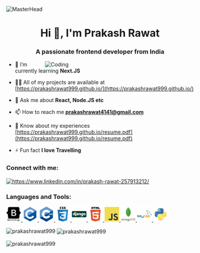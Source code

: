 ![MasterHead](https://www.instavyapar.com/images/inner-page/CMS-web-development.gif)
<h1 align="center">Hi 👋, I'm Prakash Rawat</h1>
<h3 align="center">A passionate frontend developer from India</h3>
<img align="right" alt="Coding" width="400" src="https://hakuva.tech/wp-content/uploads/2020/11/sales-manager-openings.gif">

- 🌱 I’m currently learning **Next.JS**

- 👨‍💻 All of my projects are available at [https://prakashrawat999.github.io/](https://prakashrawat999.github.io/)

- 💬 Ask me about **React, Node.JS etc**

- 📫 How to reach me **prakashrawat4141@gmail.com**

- 📄 Know about my experiences [https://prakashrawat999.github.io/resume.pdf](https://prakashrawat999.github.io/resume.pdf)

- ⚡ Fun fact **I love Travelling**

<h3 align="left">Connect with me:</h3>
<p align="left">
<a href="https://linkedin.com/in/https://www.linkedin.com/in/prakash-rawat-257913212/" target="blank"><img align="center" src="https://raw.githubusercontent.com/rahuldkjain/github-profile-readme-generator/master/src/images/icons/Social/linked-in-alt.svg" alt="https://www.linkedin.com/in/prakash-rawat-257913212/" height="30" width="40" /></a>
</p>

<h3 align="left">Languages and Tools:</h3>
<p align="left"> <a href="https://getbootstrap.com" target="_blank" rel="noreferrer"> <img src="https://raw.githubusercontent.com/devicons/devicon/master/icons/bootstrap/bootstrap-plain-wordmark.svg" alt="bootstrap" width="40" height="40"/> </a> <a href="https://www.cprogramming.com/" target="_blank" rel="noreferrer"> <img src="https://raw.githubusercontent.com/devicons/devicon/master/icons/c/c-original.svg" alt="c" width="40" height="40"/> </a> <a href="https://www.w3schools.com/cpp/" target="_blank" rel="noreferrer"> <img src="https://raw.githubusercontent.com/devicons/devicon/master/icons/cplusplus/cplusplus-original.svg" alt="cplusplus" width="40" height="40"/> </a> <a href="https://www.w3schools.com/css/" target="_blank" rel="noreferrer"> <img src="https://raw.githubusercontent.com/devicons/devicon/master/icons/css3/css3-original-wordmark.svg" alt="css3" width="40" height="40"/> </a> <a href="https://www.djangoproject.com/" target="_blank" rel="noreferrer"> <img src="https://raw.githubusercontent.com/devicons/devicon/master/icons/django/django-original.svg" alt="django" width="40" height="40"/> </a> <a href="https://www.w3.org/html/" target="_blank" rel="noreferrer"> <img src="https://raw.githubusercontent.com/devicons/devicon/master/icons/html5/html5-original-wordmark.svg" alt="html5" width="40" height="40"/> </a> <a href="https://developer.mozilla.org/en-US/docs/Web/JavaScript" target="_blank" rel="noreferrer"> <img src="https://raw.githubusercontent.com/devicons/devicon/master/icons/javascript/javascript-original.svg" alt="javascript" width="40" height="40"/> </a> <a href="https://www.mongodb.com/" target="_blank" rel="noreferrer"> <img src="https://raw.githubusercontent.com/devicons/devicon/master/icons/mongodb/mongodb-original-wordmark.svg" alt="mongodb" width="40" height="40"/> </a> <a href="https://www.mysql.com/" target="_blank" rel="noreferrer"> <img src="https://raw.githubusercontent.com/devicons/devicon/master/icons/mysql/mysql-original-wordmark.svg" alt="mysql" width="40" height="40"/> </a> <a href="https://www.python.org" target="_blank" rel="noreferrer"> <img src="https://raw.githubusercontent.com/devicons/devicon/master/icons/python/python-original.svg" alt="python" width="40" height="40"/> </a> </p>

<p><img align="left" src="https://github-readme-stats.vercel.app/api/top-langs?username=prakashrawat999&show_icons=true&locale=en&layout=compact" alt="prakashrawat999" /></p>

<p>&nbsp;<img align="center" src="https://github-readme-stats.vercel.app/api?username=prakashrawat999&show_icons=true&locale=en" alt="prakashrawat999" /></p>

<p><img align="center" src="https://github-readme-streak-stats.herokuapp.com/?user=prakashrawat999&" alt="prakashrawat999" /></p>
